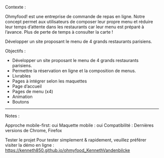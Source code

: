 
Contexte :

Ohmyfood! est une entreprise de commande de repas en ligne. Notre concept permet aux
utilisateurs de composer leur propre menu et réduire leur temps d’attente dans les
restaurants car leur menu est préparé à l’avance. Plus de perte de temps à consulter la carte
!

Développer un site proposant le menu de 4 grands restaurants parisiens.


Objectifs :

- Développer un site proposant le menu de 4 grands restaurants parisiens.
- Permettre la réservation en ligne et la composition de menus.
- Livrables
- Pages à intégrer selon les maquettes
- Page d’accueil
- Pages de menu (x4)
- Animation
- Boutons

-----

Notes :

Approche mobile-first: oui
Maquette mobile : oui
Compatibilité : Dernières versions de Chrome, Firefox

Tester le projet
Pour tester simplement & rapidement, veuillez préférer visiter la démo en ligne : https://kenneth850.github.io/ohmyfood_KennethVandenbilcke
